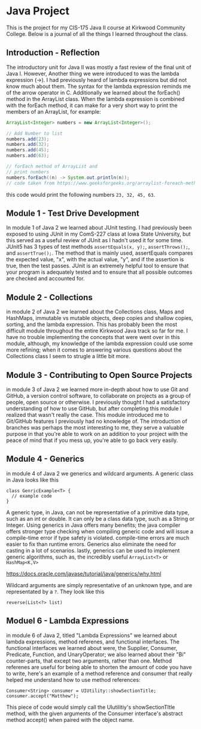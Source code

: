 # Java Project

This is the project for my CIS-175 Java II course at Kirkwood Community College. Below is a journal of all the things I learned throughout the class.

## Introduction - Reflection

The introductory unit for Java II was mostly a fast review of the final unit of Java I. However, Another thing we were introduced to was the lambda expression (->). I had previously heard of lambda expressions but did not know much about them. The syntax for the lambda expression reminds me of the arrow operator in C. Additionally we learned about the forEach() method in the ArrayList class. When the lambda expression is combined with the forEach method, it can make for a very short way to print the members of an ArrayList, for example: 
``` Java
ArrayList<Integer> numbers = new ArrayList<Integer>();

// Add Number to list
numbers.add(23);
numbers.add(32);
numbers.add(45);
numbers.add(63);

// forEach method of ArrayList and
// print numbers
numbers.forEach((n) -> System.out.println(n));
// code taken from https://www.geeksforgeeks.org/arraylist-foreach-method-in-java/
```
this code would print the following numbers `23, 32, 45, 63`. 


## Module 1 - Test Drive Development

In module 1 of Java 2 we learned about JUnit testing. I had previously been exposed to using JUnit in my ComS-227 class at Iowa State University, but this served as a useful review of JUnit as I hadn't used it for some time. JUnit5 has 3 types of test methods `assertEquals(x, y);`, `assertThrows();`, and `assertTrue();`. The method that is mainly used, assertEquals compares the expected value, "x", with the actual value, "y", and if the assertion is true, then the test passes. JUnit is an extremely helpful tool to ensure that your program is adequately tested and to ensure that all possible outcomes are checked and accounted for.

## Module 2 - Collections

in module 2 of Java 2 we learned about the Collections class, Maps and HashMaps, immutable vs mutable objects, deep copies and shallow copies, sorting, and the lambda expression. This has probably been the most difficult module throughout the entire Kirkwood Java track so far for me. I have no trouble implementing the concepts that were went over in this module, although, my knowledge of the lambda expression could use some more refining; when it comes to answering various questions about the Collections class I seem to strugle a little bit more. 

## Module 3 - Contributing to Open Source Projects

in module 3 of Java 2 we learned more in-depth about how to use Git and GitHub, a version control software, to collaborate on projects as a group of people, open source or otherwise. I previously thought I had a satisfactory understanding of how to use GitHub, but after completing this module I realized that wasn't really the case. This module introduced me to Git/GitHub features I previously had no knowledge of. The introduction of branches was perhaps the most interesting to me, they serve a valuable purpose in that you're able to work on an addition to your project with the peace of mind that if you mess up, you're able to go back very easily. 

## Module 4 - Generics

in module 4 of Java 2 we generics and wildcard arguments. A generic class in Java looks like this

```
class GenricExample<T> {
  // example code
}
```
A generic type, in Java, can not be representative of a primitive data type, such as an int or double. It can only be a class data type, such as a String or Integer. Using generics in Java offers many benefits; the java compiler offers stronger type checking when compiling generic code and will issue a compile-time error if type safety is violated. compile-time errors are much easier to fix than runtime errors. Generics also eliminate the need for casting in a lot of scenarios. lastly, generics can be used to implement generic algorithms, such as, the incredibly useful `ArrayList<T>` or `HashMap<K,V>`

https://docs.oracle.com/javase/tutorial/java/generics/why.html

Wildcard arguments are simply representative of an unknown type, and are representated by a `?`. They look like this

``` reverse(List<?> list) ```

## Moduel 6 - Lambda Expressions


in module 6 of Java 2, titled "Lambda Expressions" we learned about lambda expressions, method referenes, and functional interfaces. The functional interfaces we learned about were, the Supplier, Consumer, Predicate, Function, and UnaryOperator; we also learned about their "Bi" counter-parts, that except two arguments, rather than one. Method referenes are useful for being able to shorten the amount of code you have to write, here's an example of a method reference and consumer that really helped me understand how to use method references:
``` 
Consumer<String> consumer = UIUtility::showSectionTitle;
consumer.accept("Matthew"); 
```
This piece of code would simply call the UIutilitiy's showSectionTItle method, with the given arguments of the Consumer interface's abstract method accept() when paired with the object name.












